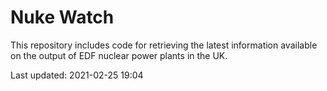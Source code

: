 # Nuke Watch

This repository includes code for retrieving the latest information available on the output of EDF nuclear power plants in the UK.

Last updated: 2021-02-25 19:04